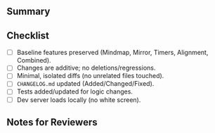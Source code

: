 ## Summary
<!-- What changed and why? Keep concise. -->

## Checklist
- [ ] Baseline features preserved (Mindmap, Mirror, Timers, Alignment, Combined).
- [ ] Changes are additive; no deletions/regressions.
- [ ] Minimal, isolated diffs (no unrelated files touched).
- [ ] `CHANGELOG.md` updated (Added/Changed/Fixed).
- [ ] Tests added/updated for logic changes.
- [ ] Dev server loads locally (no white screen).

## Notes for Reviewers
<!-- Anything that needs special attention -->

